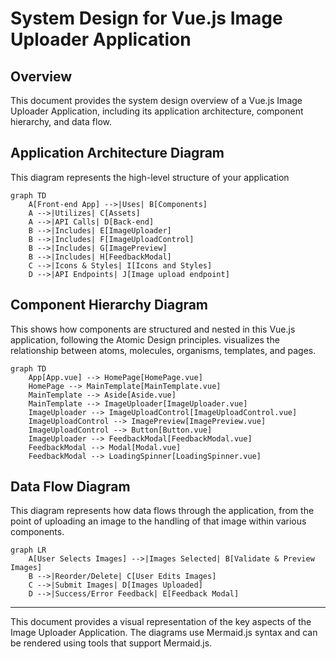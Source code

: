 
# System Design for Vue.js Image Uploader Application

## Overview

This document provides the system design overview of a Vue.js Image Uploader Application, including its application architecture, component hierarchy, and data flow.

## Application Architecture Diagram

This diagram represents the high-level structure of your application


```mermaid
graph TD
    A[Front-end App] -->|Uses| B[Components]
    A -->|Utilizes| C[Assets]
    A -->|API Calls| D[Back-end]
    B -->|Includes| E[ImageUploader]
    B -->|Includes| F[ImageUploadControl]
    B -->|Includes| G[ImagePreview]
    B -->|Includes| H[FeedbackModal]
    C -->|Icons & Styles| I[Icons and Styles]
    D -->|API Endpoints| J[Image upload endpoint]
```


## Component Hierarchy Diagram

This shows how components are structured and nested in this Vue.js application, following the Atomic Design principles. visualizes the relationship between atoms, molecules, organisms, templates, and pages.

```mermaid
graph TD
    App[App.vue] --> HomePage[HomePage.vue]
    HomePage --> MainTemplate[MainTemplate.vue]
    MainTemplate --> Aside[Aside.vue]
    MainTemplate --> ImageUploader[ImageUploader.vue]
    ImageUploader --> ImageUploadControl[ImageUploadControl.vue]
    ImageUploadControl --> ImagePreview[ImagePreview.vue]
    ImageUploadControl --> Button[Button.vue]
    ImageUploader --> FeedbackModal[FeedbackModal.vue]
    FeedbackModal --> Modal[Modal.vue]
    FeedbackModal --> LoadingSpinner[LoadingSpinner.vue]
```

## Data Flow Diagram

This diagram represents how data flows through the application, from the point of uploading an image to the handling of that image within various components.

```mermaid
graph LR
    A[User Selects Images] -->|Images Selected| B[Validate & Preview Images]
    B -->|Reorder/Delete| C[User Edits Images]
    C -->|Submit Images| D[Images Uploaded]
    D -->|Success/Error Feedback| E[Feedback Modal]
```

---

This document provides a visual representation of the key aspects of the Image Uploader Application. The diagrams use Mermaid.js syntax and can be rendered using tools that support Mermaid.js.
